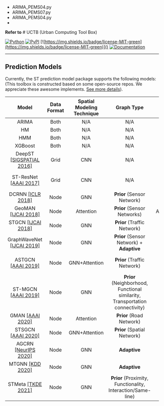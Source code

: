 - ARIMA_PEMS04.py
- ARIMA_PEMS07.py
- ARIMA_PEMS04.py
- 


**Refer to** # UCTB (Urban Computing Tool Box)

 [![Python](https://img.shields.io/badge/python-3.6%7C3.7-blue)]() [![PyPI](https://img.shields.io/badge/pypi%20package-v0.3.5-sucess)](https://pypi.org/project/UCTB/) [![https://img.shields.io/badge/license-MIT-green](https://img.shields.io/badge/license-MIT-green)]() [![Documentation](https://img.shields.io/badge/api-reference-blue.svg)](https://uctb.github.io/UCTB)

------


## Prediction Models

Currently, the ST prediction model package supports the following models: (This toolbox is constructed based on some open-source repos. We appreciate these awesome implements. [See more details](https://uctb.github.io/UCTB/md_file/predictive_tool.html#)). 

|  Model  |   Data Format   |   Spatial Modeling Technique   |Graph Type|Temporal Modeling Technique|Temporal Knowledge|Module|
| :--: | :--: | :--: |:--:|:--:|:--:|:--:|
|   ARIMA   |   Both   |   N/A   |N/A|SARIMA|Closeness|``UCTB.model.ARIMA``|
|   HM   |   Both   |   N/A   |N/A|N/A|Closeness|``UCTB.model.HM``|
|   HMM   |   Both   |   N/A   |N/A|HMM|Closeness|``UCTB.model.HMM``|
|   XGBoost   |   Both   |   N/A   |N/A|XGBoost|Closeness|``UCTB.model.XGBoost``|
|   DeepST [[SIGSPATIAL 2016]](https://www.microsoft.com/en-us/research/wp-content/uploads/2016/09/DeepST-SIGSPATIAL2016.pdf)  |   Grid   |   CNN   |N/A|CNN|Closeness, Period, Trend|``UCTB.model.DeepST``|
|   ST-ResNet [[AAAI 2017]](https://arxiv.org/pdf/1610.00081.pdf)  |   Grid   |   CNN   |N/A|CNN|Closeness, Period, Trend|``UCTB.model.ST_ResNet``|
|   DCRNN [[ICLR 2018]](https://arxiv.org/pdf/1707.01926.pdf) |   Node   |   GNN   |**Prior** (Sensor Network)|RNN|Closeness|``UCTB.model.DCRNN``|
|   GeoMAN [[IJCAI 2018]](https://www.ijcai.org/proceedings/2018/0476.pdf) |   Node   |   Attention   |**Prior** (Sensor Networks)|Attention+LSTM|Closeness|``UCTB.model.GeoMAN``|
|   STGCN [[IJCAI 2018]](https://www.ijcai.org/proceedings/2018/0505.pdf) |   Node   |   GNN   |**Prior** (Traffic Network)|Gated CNN|Closeness|``UCTB.model.STGCN``|
|   GraphWaveNet [[IJCAI 2019]](https://www.ijcai.org/proceedings/2019/0264.pdf)  |   Node   |   GNN   |**Prior** (Sensor Network) + **Adaptive**|TCN|Closeness|``UCTB.model.GraphWaveNet``|
|   ASTGCN [[AAAI 2019]](https://ojs.aaai.org/index.php/AAAI/article/view/3881) |   Node   |   GNN+Attention   |**Prior** (Traffic Network)|Attention|Closeness, Period, Trend|``UCTB.model.ASTGCN``|
|  ST-MGCN [[AAAI 2019]](https://ojs.aaai.org/index.php/AAAI/article/view/4247) |   Node   |   GNN   |**Prior** (Neighborhood, Functional similarity, Transportation connectivity)|CGRNN|Closeness|``UCTB.model.ST_MGCN``|
|   GMAN [[AAAI 2020]](https://ojs.aaai.org/index.php/AAAI/article/view/5477/5333) |   Node   |   Attention   |**Prior** (Road Network)|Attention|Closeness|``UCTB.model.GMAN``|
|   STSGCN [[AAAI 2020]](https://ojs.aaai.org/index.php/AAAI/article/view/5438) |   Node   |   GNN+Attention   |**Prior** (Spatial Network)|Attention|Closeness|``UCTB.model.STSGCN``|
|  AGCRN [[NeurIPS 2020]](https://proceedings.neurips.cc/paper/2020/file/ce1aad92b939420fc17005e5461e6f48-Paper.pdf) |   Node   |   GNN   |**Adaptive**|RNN|Closeness|``UCTB.model.AGCRN``|
|  MTGNN [[KDD 2020]](https://dl.acm.org/doi/abs/10.1145/3394486.3403118) |   Node   |   GNN   |**Adaptive**|TCN|Closeness|``UCTB.model.MTGNN``|
|   STMeta [[TKDE 2021]](https://arxiv.org/abs/2009.09379)  |   Node   |   GNN   |**Prior** (Proximity, Functionality, Interaction/Same-line)|LSTM/RNN|Closeness, Period, Trend|``UCTB.model.STMeta``|
